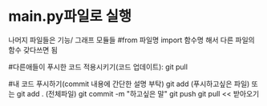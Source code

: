 # main.py파일로 실행

나머지 파일들은 기능/ 그래프 모듈들
#from 파일명 import 함수명 해서 다른 파일의 함수 갖다쓰면 됨

#다른애들이 푸시한 코드 적용시키기(코드 업데이트): 
git pull

#내 코드 푸시하기(commit 내용에 간단한 설명 부탁)
git add (푸시하고싶은 파일) 또는 git add . (전체파일)
git commit -m "하고싶은 말"
git push
git pull << 받아오기

